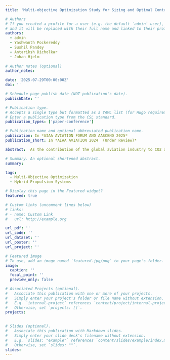 ```yaml
---
title: 'Multi-objective Optimization Study for Sizing and Optimal Control for an Integrated Fuel Cell-Battery System for Commercial Airliners'

# Authors
# If you created a profile for a user (e.g. the default `admin` user), write the username (folder name) here
# and it will be replaced with their full name and linked to their profile.
authors:
  - admin
  - Yashwanth Pockereddy
  - Sushil Pandey
  - Antariksh Dicholkar
  - Johan Hjelm
  
# Author notes (optional)
author_notes:

date: '2025-07-29T00:00:00Z'
doi: ''

# Schedule page publish date (NOT publication's date).
publishDate: ''

# Publication type.
# Accepts a single type but formatted as a YAML list (for Hugo requirements).
# Enter a publication type from the CSL standard.
publication_types: ['paper-conference']

# Publication name and optional abbreviated publication name.
publication: In *AIAA AVIATION FORUM AND AASCEND 2025*
publication_short: In *AIAA AVIATION 2024  (Under Review)*

abstract:  As the contribution of the global aviation industry to CO2 and non-CO2 emissions has been increasing at the rate of 4.5% per year, it has been raising an urgency in the industry for developing and implementing sustainable solutions to reduce the environmental impact and meet global climate goals. Standalone battery electric and hydrogen fuel cell systems though attracting significant attention as alternative sustainable aviation powertrains, the current state of these systems is still insufficient to meet the requirements of commercial missions. Hybrid fuel cell-battery powertrain systems, given the high specific power of fuel cells and the stronger dynamic performance of batteries, present a promising alternative for decarbonizing the aviation sector. However, integrating these systems into commercial aircraft requires precise sizing within operational volume and weight constraints and effective power distribution control to meet the varying power demands throughout the aircraft’s mission profile. While previous works have focused on mass minimised sizing for powertrain components in terms of maximum take-off weight limitations for an aircraft, differing volumetric densities of fuel cell and battery systems, compared to conventional propulsion systems, also necessitate careful component volume-sizing within the aircraft’s constrained fuselage and or wing volume. In this study, we aimtodeterminetheoptimumsizingforahybridfuelcell-batterysystem, usingamulti-objective volume and mass optimization framework developed using Dymos and OpenMDAO, to meet the continuous power requirement profile for a commercial regional airliner. As a part of the project, optimization studies were performed for the propulsive power time series of the A320 aircraft for two operating ranges, 300 and 900 nautical miles, at different constraints for the battery and fuel-cell systems, like gravimetric efficiencies of the hydrogen storage tank, specific powers and volumetric power densities of the fuel cell stack, and volumetric and mass energy densities of the battery system. The study then provides a comparative analysis of the optimization results and evaluates the integrated powertrain system’s suitability, for different combinations of fuel cell and battery system properties, in terms of retained passenger capacity.

# Summary. An optional shortened abstract.
summary:

tags:
  - Multi-Objective Optimization
  - Hybrid Propulsion Systems

# Display this page in the Featured widget?
featured: true

# Custom links (uncomment lines below)
# links:
# - name: Custom Link
#   url: http://example.org

url_pdf: ''
url_code: ''
url_dataset: ''
url_poster: ''
url_project: ''

# Featured image
# To use, add an image named `featured.jpg/png` to your page's folder.
image:
  caption: ''
  focal_point: ''
  preview_only: false

# Associated Projects (optional).
#   Associate this publication with one or more of your projects.
#   Simply enter your project's folder or file name without extension.
#   E.g. `internal-project` references `content/project/internal-project/index.md`.
#   Otherwise, set `projects: []`.
projects:
  

# Slides (optional).
#   Associate this publication with Markdown slides.
#   Simply enter your slide deck's filename without extension.
#   E.g. `slides: "example"` references `content/slides/example/index.md`.
#   Otherwise, set `slides: ""`.
slides: 
---
```

